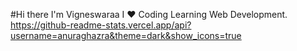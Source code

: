 #Hi there
I'm Vigneswaraa
I ❤️ Coding
Learning Web Development.
https://github-readme-stats.vercel.app/api?username=anuraghazra&theme=dark&show_icons=true
